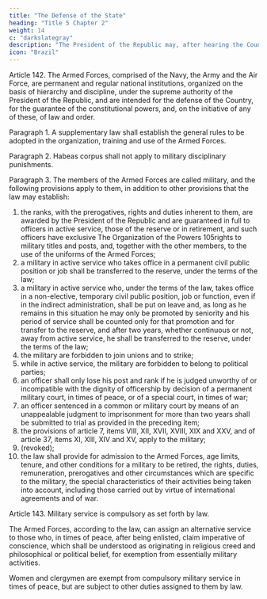 ```yaml
---
title: "The Defense of the State"
heading: "Title 5 Chapter 2"
weight: 14
c: "darkslategray"
description: "The President of the Republic may, after hearing the Council of the Republic and the National Defense Council, decree a state of defense"
icon: "Brazil"
---
```





Article 142.  The Armed Forces, comprised of the Navy, the Army and the Air Force, are permanent and regular national institutions, organized on the basis of hierarchy and discipline, under the supreme authority of the President of the Republic, and are intended for the defense of the Country, for the guarantee of the constitutional powers, and, on the initiative of any of these, of law and order.

Paragraph 1. A supplementary law shall establish the general rules to be adopted in the organization, training and use of the Armed Forces.

Paragraph 2. Habeas corpus shall not apply to military disciplinary punishments.

Paragraph 3. The members of the Armed Forces are called military, and the following provisions apply to them, in addition to other provisions that the law may establish:

1. the ranks, with the prerogatives, rights and duties inherent to them, are
awarded by the President of the Republic and are guaranteed in full to officers in
active service, those of the reserve or in retirement, and such officers have exclusive
The Organization of the Powers
105rights to military titles and posts, and, together with the other members, to the use of
the uniforms of the Armed Forces;
2.  a military in active service who takes office in a permanent civil public
position or job shall be transferred to the reserve, under the terms of the law;
3.   a military in active service who, under the terms of the law, takes office in
a non-elective, temporary civil public position, job or function, even if in the indirect
administration, shall be put on leave and, as long as he remains in this situation he may
only be promoted by seniority and his period of service shall be counted only for that
promotion and for transfer to the reserve, and after two years, whether continuous or
not, away from active service, he shall be transferred to the reserve, under the terms
of the law;
4. the military are forbidden to join unions and to strike;
5. while in active service, the military are forbidden to belong to political
parties;
6.  an officer shall only lose his post and rank if he is judged unworthy of
or incompatible with the dignity of officership by decision of a permanent military
court, in times of peace, or of a special court, in times of war;
7.   an officer sentenced in a common or military court by means of an
unappealable judgment to imprisonment for more than two years shall be submitted
to trial as provided in the preceding item;
8.    the provisions of article 7, items VIII, XII, XVII, XVIII, XIX and XXV,
and of article 37, items XI, XIII, XIV and XV, apply to the military;
9.  (revoked);
10.  the law shall provide for admission to the Armed Forces, age limits, tenure, and other conditions for a military to be retired, the rights, duties, remuneration, prerogatives and other circumstances which are specific to the military, the special
characteristics of their activities being taken into account, including those carried out
by virtue of international agreements and of war.

Article 143. Military service is compulsory as set forth by law.

The Armed Forces, according to the law, can assign an alternative service to those who, in times of peace, after being enlisted, claim imperative of conscience, which shall be understood as originating in religious creed and philosophical or political belief, for exemption from essentially military activities.

Women and clergymen are exempt from compulsory military service in times of peace, but are subject to other duties assigned to them by law.

